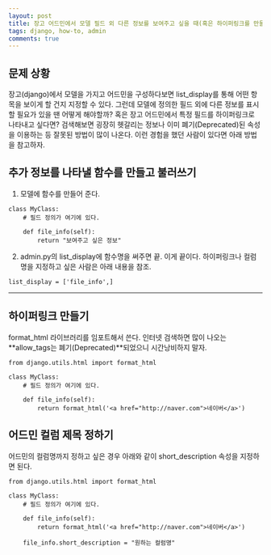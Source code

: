 ```yaml
---
layout: post
title: 장고 어드민에서 모델 필드 외 다른 정보를 보여주고 싶을 때(혹은 하이퍼링크를 만들고 싶을 때)
tags: django, how-to, admin
comments: true
---
```

  
## 문제 상황
장고(django)에서 모델을 가지고 어드민을 구성하다보면 list_display를 통해 어떤 항목을 보이게 할 건지 지정할 수 있다. 그런데 모델에 정의한 필드 외에 다른 정보를 표시할 필요가 있을 땐 어떻게 해야할까? 혹은 장고 어드민에서 특정 필드를 하이퍼링크로 나타내고 싶다면? 검색해보면 굉장히 헷갈리는 정보나 이미 폐기(Deprecated)된 속성을 이용하는 등 잘못된 방법이 많이 나온다. 이런 경험을 했던 사람이 있다면 아래 방법을 참고하자.
  
## 추가 정보를 나타낼 함수를 만들고 불러쓰기
1. 모델에 함수를 만들어 준다.  
~~~
class MyClass:
    # 필드 정의가 여기에 있다.
     
    def file_info(self):
        return "보여주고 싶은 정보"
~~~
  
2. admin.py의 list_display에 함수명을 써주면 끝. 이게 끝이다. 하이퍼링크나 컬럼명을 지정하고 싶은 사람은 아래 내용을 참조.
  
~~~
list_display = ['file_info',]
~~~
  
---
  
## 하이퍼링크 만들기
format_html 라이브러리를 임포트해서 쓴다. 인터넷 검색하면 많이 나오는 **allow_tags는 폐기(Deprecated)**되었으니 시간낭비하지 말자.
  
~~~
from django.utils.html import format_html

class MyClass:
    # 필드 정의가 여기에 있다.
     
    def file_info(self):
        return format_html('<a href="http://naver.com">네이버</a>')
~~~
  
## 어드민 컬럼 제목 정하기
어드민의 컬럼명까지 정하고 싶은 경우 아래와 같이 short_description 속성을 지정하면 된다.
  
~~~
from django.utils.html import format_html

class MyClass:
    # 필드 정의가 여기에 있다.
     
    def file_info(self):
        return format_html('<a href="http://naver.com">네이버</a>')
    
    file_info.short_description = "원하는 컬럼명"
~~~
  